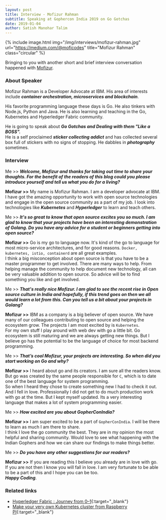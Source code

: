 ```yaml
---
layout: post
title: Interview - Mofizur Rahman
subtitle: Speaking at Gophercon India 2019 on Go Gotchas
date: 2019-01-04
author: Satish Manohar Talim
---
```


{% include image.html
           img="/img/interviews/mofizur-rahman.jpg"
           url="https://medium.com/@moficodes"
           title="Mofizur Rahman"
           class="circular"
           %}

Bringing to you with another short and brief interview conversation happened with [Mofizur](https://medium.com/@moficodes).

### About Speaker

Mofizur Rahman is a Developer Advocate at IBM. His area of interests include <b><i>container orchestration, microservices and blockchain</i></b>.

His favorite programming language these days is Go. He also tinkers with Node.js, Python and Java. He is also learning and teaching in the Go, Kubernetes and Hyperledger Fabric community.

He is going to speak about <b><i>Go Gotchas and Dealing with them "Like a BOSS".</i></b><br>
He is a self proclaimed <b><i>sticker collecting addict</i></b> and has collected several box full of stickers with no signs of stopping. He dabbles in <b><i>photography</i></b> sometimes.

### Interview

Me >> <b><i>Welcome, Mofizur and thanks for taking out time to share your thoughts.
For the benefit of the readers of this blog could you please introduce yourself and tell us what you do for a living?</i></b>

<b>Mofizur >></b> My name is Mofizur Rahman. I am a developer advocate at IBM.<br>
I have got the amazing opportunity to work with open source technologies and engage in the open source community as a part of my job. I look into technologies like <b><i>Kubernetes</i></b> and <b><i>Hyperledger</i></b> to learn and teach others.

Me >> <b><i>It's so great to know that open source excites you so much. I am glad to know that your projects have been an interesting demonstration of Golang. Do you have any advice for a student or beginners getting into open source?</i></b>

<b>Mofizur >></b> Go is my go to language now. It's kind of the go to language for most micro-service architectures, and for good reasons. `Docker, kubernetes, istio, containerd` are all great examples.<br>
I think a big misconception about open source is that you have to be a master programmer to get involved. There are many ways to help. From helping manage the community to help document new technology, all can be very valuable addition to open source. So advice will be to find something you like and get involved.

Me >> <b><i>That's really nice  Mofizur. I am glad to see the recent rise in Open source culture in India and hopefully, if this trend goes on then we all would learn a lot from this. Can you tell us a bit about your projects in Golang? </i></b>

<b>Mofizur >></b> IBM as a company is a big believer of open source. We have many of our colleagues contributing to open source and helping the ecosystem grow. The projects I am most excited by is `Kubernetes`.<br>
For my own stuff I play around with web dev with go a little bit. Go ecosystem is still maturing and we are always getting new things. But I believe go has the potential to be the language of choice for most backend programming.

Me >> <b><i>That’s cool  Mofizur, your projects are interesting.  So when did you start working on Go and why?
</i></b>

<b>Mofizur >></b> I heard about go and its creators. I am sure all the readers know. But go was created by the same people responsible for `C`, which is to date one of the best language for system programming.<br>
So when I heard they chose to create something new I had to check it out. And I fell in love. Professionally I did not get to do much production work with go at the time. But I kept myself updated. Its a very interesting language that makes a lot of system programming easier.

Me >> <b><i>How excited are you about GopherConIndia?</i></b>

<b>Mofizur >></b> I am super excited to be a part of `GopherConIndia`. I will be there to learn as much I am there to share.<br>
I think I love the go community the best. They are in my opinion the most helpful and sharing community. Would love to see what happening with the Indian Gophers and how we can share our findings to make things better.

Me >> <b><i>Do you have any other suggestions for our readers?</i></b>

<b>Mofizur >></b> If you are reading this I believe you already are in love with go. If you are not then I know you will fall in love. I am very fortunate to be able to be a part of this and I hope you can be too.<br>
<b><i>Happy Coding</i></b>.

### Related links

- [Hyperledger Fabric : Journey from 0–1](https://medium.com/nycdev/hyperledger-fabric-journey-from-0-1-part-1-c8058d433d53){:target="_blank"}
- [Make your very own Kubernetes cluster from Raspberry PI](https://medium.com/nycdev/k8s-on-pi-9cc14843d43){:target="_blank"}

